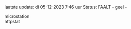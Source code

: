 laatste update: 
di 05-12-2023  7:46   uur 
Status: FAALT - geel - 
<div class="service Y">microstation</div><div class="service G">httpstat</div>